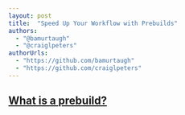 ```yaml
---
layout: post
title:  "Speed Up Your Workflow with Prebuilds"
authors:
  - "@bamurtaugh"
  - "@craiglpeters"
authorUrls:
  - "https://github.com/bamurtaugh"
  - "https://github.com/craiglpeters"
---
```


## <a href="#what-is-a-prebuild" name="what-is-a-prebuild" class="anchor"> What is a prebuild? </a>